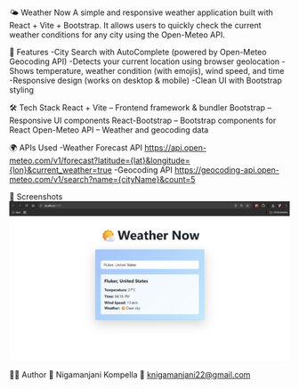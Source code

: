 🌤 Weather Now
A simple and responsive weather application built with React + Vite + Bootstrap.
It allows users to quickly check the current weather conditions for any city using the Open-Meteo API.

🚀 Features
-City Search with AutoComplete (powered by Open-Meteo Geocoding API)
-Detects your current location using browser geolocation
-Shows temperature, weather condition (with emojis), wind speed, and time
-Responsive design (works on desktop & mobile)
-Clean UI with Bootstrap styling

🛠️ Tech Stack
React + Vite – Frontend framework & bundler
Bootstrap – Responsive UI components
React-Bootstrap – Bootstrap components for React
Open-Meteo API – Weather and geocoding data

🌍 APIs Used
-Weather Forecast API
 https://api.open-meteo.com/v1/forecast?latitude={lat}&longitude={lon}&current_weather=true
-Geocoding API 
 https://geocoding-api.open-meteo.com/v1/search?name={cityName}&count=5

📸 Screenshots
![Weather Now Screenshot](weatherApp.png)

🧑‍💻 Author
👤 Nigamanjani Kompella
📧 knigamanjani22@gmail.com
